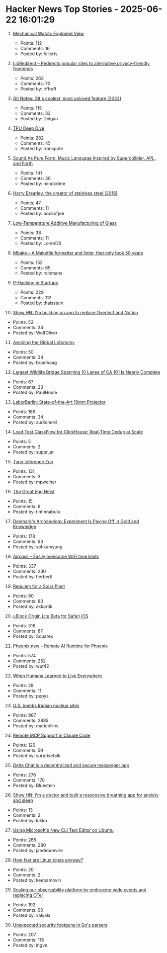 # Hacker News Top Stories - 2025-06-22 16:01:29

1. [Mechanical Watch: Exploded View](https://fellerts.no/projects/epoch.html)
   - Points: 112
   - Comments: 16
   - Posted by: fellerts

2. [LibRedirect – Redirects popular sites to alternative privacy-friendly frontends](https://libredirect.github.io)
   - Points: 263
   - Comments: 70
   - Posted by: riffraff

3. [Git Notes: Git's coolest, most unloved­ feature (2022)](https://tylercipriani.com/blog/2022/11/19/git-notes-gits-coolest-most-unloved-feature/)
   - Points: 115
   - Comments: 33
   - Posted by: Delgan

4. [TPU Deep Dive](https://henryhmko.github.io/posts/tpu/tpu.html)
   - Points: 282
   - Comments: 45
   - Posted by: transpute

5. [Sound As Pure Form: Music Language Inspired by Supercollider, APL, and Forth](https://github.com/lfnoise/sapf)
   - Points: 141
   - Comments: 30
   - Posted by: mindcrime

6. [Harry Brearley, the creator of stainless steel (2016)](https://nautil.us/the-father-of-modern-metal-235939/)
   - Points: 47
   - Comments: 11
   - Posted by: bookofjoe

7. [Low-Temperature Additive Manufacturing of Glass](https://www.ll.mit.edu/research-and-development/advanced-technology/microsystems-prototyping-foundry/low-temperature)
   - Points: 38
   - Comments: 11
   - Posted by: LorenDB

8. [Mbake – A Makefile formatter and linter, that only took 50 years](https://github.com/EbodShojaei/bake)
   - Points: 152
   - Comments: 65
   - Posted by: rainmans

9. [P-Hacking in Startups](https://briefer.cloud/blog/posts/p-hacking/)
   - Points: 229
   - Comments: 112
   - Posted by: thaisstein

10. [Show HN: I'm building an app to replace Overleaf and Notion](undefined)
   - Points: 53
   - Comments: 34
   - Posted by: WolfOliver

11. [Avoiding the Global Lobotomy](https://www.jdemeta.net/p/avoiding-the-global-lobotomy)
   - Points: 50
   - Comments: 34
   - Posted by: bramhaag

12. [Largest Wildlife Bridge Spanning 10 Lanes of CA 101 Is Nearly Complete](https://www.thedrive.com/news/worlds-largest-wildlife-bridge-spanning-10-lanes-of-101-freeway-is-nearly-complete)
   - Points: 67
   - Comments: 23
   - Posted by: PaulHoule

13. [LaborBerlin: State-of-the-Art 16mm Projector](https://www.filmlabs.org/wiki/en/meetings_projects/spectral/laborberlin16mmprojector/start)
   - Points: 189
   - Comments: 34
   - Posted by: audionerd

14. [Load Test GlassFlow for ClickHouse: Real-Time Dedup at Scale](https://www.glassflow.dev/blog/load-test-glass-flow-for-click-house-real-time-deduplication-at-scale)
   - Points: 5
   - Comments: 2
   - Posted by: super_ar

15. [Type Inference Zoo](https://zoo.cuichen.cc/)
   - Points: 131
   - Comments: 3
   - Posted by: mpweiher

16. [The Great Egg Heist](https://www.washingtonpost.com/investigations/interactive/2025/eggs-prices-gouging-cal-maine-investigation/)
   - Points: 15
   - Comments: 6
   - Posted by: tintinnabula

17. [Denmark's Archaeology Experiment Is Paying Off in Gold and Knowledge](https://www.scientificamerican.com/article/denmark-let-amateurs-dig-for-treasure-and-it-paid-off/)
   - Points: 178
   - Comments: 93
   - Posted by: sohkamyung

18. [Airpass – Easily overcome WiFi time limits](https://airpass.tiagoalves.me/)
   - Points: 337
   - Comments: 230
   - Posted by: herbertl

19. [Requiem for a Solar Plant](https://7goldfish.com/articles/Requiem_for_a_solar_plant.php)
   - Points: 90
   - Comments: 80
   - Posted by: akkartik

20. [uBlock Origin Lite Beta for Safari iOS](https://testflight.apple.com/join/JjTcThrV)
   - Points: 316
   - Comments: 87
   - Posted by: Squarex

21. [Phoenix.new – Remote AI Runtime for Phoenix](https://fly.io/blog/phoenix-new-the-remote-ai-runtime/)
   - Points: 574
   - Comments: 252
   - Posted by: wut42

22. [When Humans Learned to Live Everywhere](https://www.nytimes.com/2025/06/18/science/ancient-human-adaptation-environments.html)
   - Points: 28
   - Comments: 11
   - Posted by: pepys

23. [U.S. bombs Iranian nuclear sites](https://www.bbc.co.uk/news/live/ckg3rzj8emjt)
   - Points: 987
   - Comments: 2885
   - Posted by: mattcollins

24. [Remote MCP Support in Claude Code](https://www.anthropic.com/news/claude-code-remote-mcp?campaignId=13926158&source=i_email&medium=email&content=Oct2024AnalysisTool&messageTypeId=140367)
   - Points: 120
   - Comments: 59
   - Posted by: surprisetalk

25. [Delta Chat is a decentralized and secure messenger app](https://delta.chat/en/)
   - Points: 276
   - Comments: 170
   - Posted by: Bluestein

26. [Show HN: I'm a doctor and built a responsive breathing app for anxiety and sleep](https://apps.apple.com/us/app/lungy-breathing-exercises/id1545223887)
   - Points: 13
   - Comments: 2
   - Posted by: lukko

27. [Using Microsoft's New CLI Text Editor on Ubuntu](https://www.omgubuntu.co.uk/2025/06/microsoft-edit-text-editor-ubuntu)
   - Points: 265
   - Comments: 280
   - Posted by: jandeboevrie

28. [How fast are Linux pipes anyway?](https://mazzo.li/posts/fast-pipes.html)
   - Points: 20
   - Comments: 2
   - Posted by: keepamovin

29. [Scaling our observability platform by embracing wide events and replacing OTel](https://clickhouse.com/blog/scaling-observability-beyond-100pb-wide-events-replacing-otel)
   - Points: 192
   - Comments: 90
   - Posted by: valyala

30. [Unexpected security footguns in Go's parsers](https://blog.trailofbits.com/2025/06/17/unexpected-security-footguns-in-gos-parsers/)
   - Points: 207
   - Comments: 116
   - Posted by: ingve

